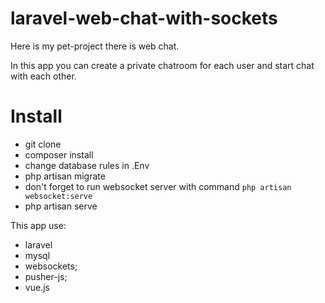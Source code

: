# laravel-web-chat-with-sockets
Here is my pet-project there is web chat.

In this app you can create a private chatroom for each user
and start chat with each other.


# Install
- git clone 
- composer install
- change database rules in .Env
- php artisan migrate 
- don't forget to run websocket server with command `php artisan websocket:serve`
- php artisan serve

This app use:
- laravel
- mysql
- websockets;
- pusher-js;
- vue.js

